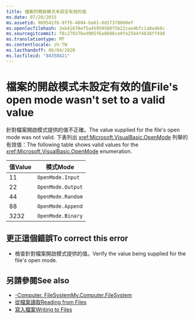 ```yaml
---
title: 檔案的開啟模式未設定有效的值
ms.date: 07/20/2015
ms.assetid: 969541f6-9ff6-4804-ba61-0d17370060ef
ms.openlocfilehash: 3eb41670ef5a45959588f5b22cae4bfc1a0a4b6c
ms.sourcegitcommit: f8c270376ed905f6a8896ce0fe25b4f4b38ff498
ms.translationtype: MT
ms.contentlocale: zh-TW
ms.lasthandoff: 06/04/2020
ms.locfileid: "84358421"
---
```

# <a name="files-open-mode-wasnt-set-to-a-valid-value"></a><span data-ttu-id="c97eb-102">檔案的開啟模式未設定有效的值</span><span class="sxs-lookup"><span data-stu-id="c97eb-102">File's open mode wasn't set to a valid value</span></span>
<span data-ttu-id="c97eb-103">針對檔案開啟模式提供的值不正確。</span><span class="sxs-lookup"><span data-stu-id="c97eb-103">The value supplied for the file's open mode was not valid.</span></span> <span data-ttu-id="c97eb-104">下表列出 <xref:Microsoft.VisualBasic.OpenMode> 列舉的有效值：</span><span class="sxs-lookup"><span data-stu-id="c97eb-104">The following table shows valid values for the <xref:Microsoft.VisualBasic.OpenMode> enumeration.</span></span>  
  
|<span data-ttu-id="c97eb-105">值</span><span class="sxs-lookup"><span data-stu-id="c97eb-105">Value</span></span>|<span data-ttu-id="c97eb-106">模式</span><span class="sxs-lookup"><span data-stu-id="c97eb-106">Mode</span></span>|  
|-----------|----------|  
|<span data-ttu-id="c97eb-107">1</span><span class="sxs-lookup"><span data-stu-id="c97eb-107">1</span></span>|`OpenMode.Input`|  
|<span data-ttu-id="c97eb-108">2</span><span class="sxs-lookup"><span data-stu-id="c97eb-108">2</span></span>|`OpenMode.Output`|  
|<span data-ttu-id="c97eb-109">4</span><span class="sxs-lookup"><span data-stu-id="c97eb-109">4</span></span>|`OpenMode.Random`|  
|<span data-ttu-id="c97eb-110">8</span><span class="sxs-lookup"><span data-stu-id="c97eb-110">8</span></span>|`OpenMode.Append`|  
|<span data-ttu-id="c97eb-111">32</span><span class="sxs-lookup"><span data-stu-id="c97eb-111">32</span></span>|`OpenMode.Binary`|  
  
## <a name="to-correct-this-error"></a><span data-ttu-id="c97eb-112">更正這個錯誤</span><span class="sxs-lookup"><span data-stu-id="c97eb-112">To correct this error</span></span>  
  
- <span data-ttu-id="c97eb-113">檢查針對檔案開啟模式提供的值。</span><span class="sxs-lookup"><span data-stu-id="c97eb-113">Verify the value being supplied for the file's open mode.</span></span>  
  
## <a name="see-also"></a><span data-ttu-id="c97eb-114">另請參閱</span><span class="sxs-lookup"><span data-stu-id="c97eb-114">See also</span></span>

- [<span data-ttu-id="c97eb-115">-Computer. FileSystem</span><span class="sxs-lookup"><span data-stu-id="c97eb-115">My.Computer.FileSystem</span></span>](xref:Microsoft.VisualBasic.FileIO.FileSystem)
- [<span data-ttu-id="c97eb-116">從檔案讀取</span><span class="sxs-lookup"><span data-stu-id="c97eb-116">Reading from Files</span></span>](../developing-apps/programming/drives-directories-files/reading-from-files.md)
- [<span data-ttu-id="c97eb-117">寫入檔案</span><span class="sxs-lookup"><span data-stu-id="c97eb-117">Writing to Files</span></span>](../developing-apps/programming/drives-directories-files/writing-to-files.md)
